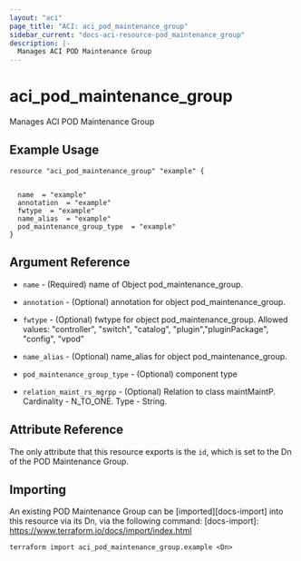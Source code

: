 ```yaml
---
layout: "aci"
page_title: "ACI: aci_pod_maintenance_group"
sidebar_current: "docs-aci-resource-pod_maintenance_group"
description: |-
  Manages ACI POD Maintenance Group
---
```


# aci_pod_maintenance_group #
Manages ACI POD Maintenance Group

## Example Usage ##

```hcl
resource "aci_pod_maintenance_group" "example" {


  name  = "example"
  annotation  = "example"
  fwtype  = "example"
  name_alias  = "example"
  pod_maintenance_group_type  = "example"
}
```
## Argument Reference ##
* `name` - (Required) name of Object pod_maintenance_group.
* `annotation` - (Optional) annotation for object pod_maintenance_group.
* `fwtype` - (Optional) fwtype for object pod_maintenance_group.
Allowed values: "controller", "switch", "catalog", "plugin","pluginPackage", "config", "vpod"
* `name_alias` - (Optional) name_alias for object pod_maintenance_group.
* `pod_maintenance_group_type` - (Optional) component type

* `relation_maint_rs_mgrpp` - (Optional) Relation to class maintMaintP. Cardinality - N_TO_ONE. Type - String.
                


## Attribute Reference

The only attribute that this resource exports is the `id`, which is set to the
Dn of the POD Maintenance Group.

## Importing ##

An existing POD Maintenance Group can be [imported][docs-import] into this resource via its Dn, via the following command:
[docs-import]: https://www.terraform.io/docs/import/index.html


```
terraform import aci_pod_maintenance_group.example <Dn>
```